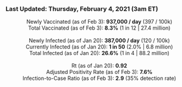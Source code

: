 ### Last Updated: Thursday, February 4, 2021 (3am ET)
<p align="center">
Newly Vaccinated (as of Feb 3): <b>937,000 / day</b>
(397 / 100k)<br>
Total Vaccinated (as of Feb 3): <b>8.3%</b>
(1 in 12 | 27.4 million)<br>
<br>
Newly Infected (as of Jan 20): <b>387,000 / day</b> 
(120 / 100k)<br>
Currently Infected (as of Jan 20): <b>1 in 50</b>
(2.0% | 6.8 million)<br>
Total Infected (as of Jan 20): <b>26.6%</b>
(1 in 4 | 88.2 million)<br>
<br>
Rt (as of Jan 20): <b>0.92</b><br>
Adjusted Positivity Rate (as of Feb 3): <b>7.6%</b><br>
Infection-to-Case Ratio (as of Feb 3): <b>2.9</b> (35% detection rate)</p>